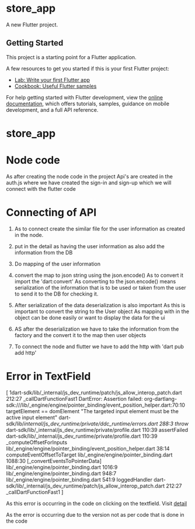 # store_app

A new Flutter project.

## Getting Started

This project is a starting point for a Flutter application.

A few resources to get you started if this is your first Flutter project:

- [Lab: Write your first Flutter app](https://docs.flutter.dev/get-started/codelab)
- [Cookbook: Useful Flutter samples](https://docs.flutter.dev/cookbook)

For help getting started with Flutter development, view the
[online documentation](https://docs.flutter.dev/), which offers tutorials,
samples, guidance on mobile development, and a full API reference.
# store_app


# Node code
As after creating the node code in the project
Api's are created in the auth.js where we have created the sign-in and sign-up which we will connect with the flutter code

# Connecting of API 

1. As to connect create the similar file for the user information as created in the node.
2. put in the detail as having the user information as also add the information from the DB
3. Do mapping of the user information
4. convert the map to json string using the json.encode()
     As to convert it import the 'dart:convert'
     As converting to the json.encode() means serialization of the information that is to be used or taken from the user to send it to the DB for checking it.

5. After serialization of the data deserialization is also important
     As this is important to convert the string to the User object
     As mapping with in the object can be done easily
     or want to display the data for the ui
6. AS after the deserialization we have to take the information from the factory and the convert it to the map then user objects

7. To connect the node and flutter we have to add the http with 'dart pub add http' 


<!-- MARK: Error information -->
# Error in TextField
[
     1dart-sdk/lib/_internal/js_dev_runtime/patch/js_allow_interop_patch.dart 212:27  _callDartFunctionFast1
     DartError: Assertion failed: org-dartlang-sdk:///lib/_engine/engine/pointer_binding/event_position_helper.dart:70:10
     targetElement == domElement
     "The targeted input element must be the active input element"
     dart-sdk/lib/_internal/js_dev_runtime/private/ddc_runtime/errors.dart 288:3     throw_
     dart-sdk/lib/_internal/js_dev_runtime/private/profile.dart 110:39               assertFailed
     dart-sdk/lib/_internal/js_dev_runtime/private/profile.dart 110:39               _computeOffsetForInputs
     lib/_engine/engine/pointer_binding/event_position_helper.dart 38:14             computeEventOffsetToTarget
     lib/_engine/engine/pointer_binding.dart 1088:30                                 [_convertEventsToPointerData]
     lib/_engine/engine/pointer_binding.dart 1016:9                                  <fn>
     lib/_engine/engine/pointer_binding.dart 948:7                                   <fn>
     lib/_engine/engine/pointer_binding.dart 541:9                                   loggedHandler
     dart-sdk/lib/_internal/js_dev_runtime/patch/js_allow_interop_patch.dart 212:27  _callDartFunctionFast1
]

As this error is occurring in the code on clicking on the textfield.
Visit 
[detail](https://stackoverflow.com/questions/79277404/flutter-web-debugging-issue-assertion-failed-on-text-input-click-in-chrome-flu)

As the error is occurring due to the version not as per code that is done in the code